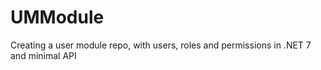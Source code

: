# UMModule

Creating a user module repo, with users, roles and permissions in .NET 7 and minimal API
